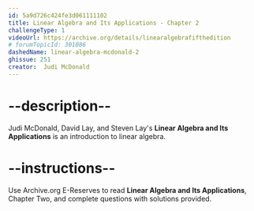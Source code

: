 ```yaml
---
id: 5a9d726c424fe3d061111102
title: Linear Algebra and Its Applications - Chapter 2
challengeType: 1
videoUrl: https://archive.org/details/linearalgebrafifthedition
# forumTopicId: 301086
dashedName: linear-algebra-mcdonald-2
ghissue: 251
creator:  Judi McDonald
---
```


# --description--

Judi McDonald, David Lay, and Steven Lay's __Linear Algebra and Its Applications__ is an introduction to linear algebra.

# --instructions--

Use Archive.org E-Reserves to read __Linear Algebra and Its Applications__, Chapter Two, and complete questions with solutions provided. 